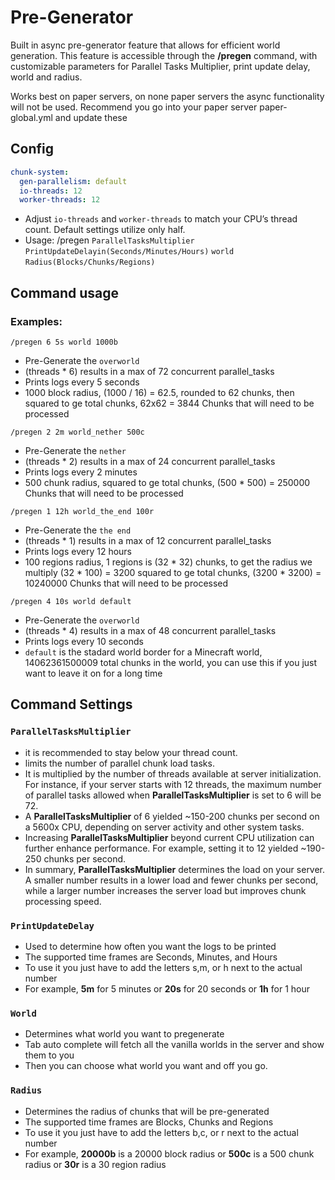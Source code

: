 # **Pre-Generator**

Built in async pre-generator feature that allows for efficient world generation. This feature is accessible through the **/pregen** command, with customizable parameters for Parallel Tasks Multiplier, print update delay, world and radius.

Works best on paper servers, on none paper servers the async functionality will not be used. Recommend you go into your paper server paper-global.yml and update these

## Config
```yaml
chunk-system:
  gen-parallelism: default
  io-threads: 12
  worker-threads: 12
```
   - Adjust `io-threads` and `worker-threads` to match your CPU’s thread count. Default settings utilize only half.
   - Usage: /pregen `ParallelTasksMultiplier` `PrintUpdateDelayin(Seconds/Minutes/Hours)` `world` `Radius(Blocks/Chunks/Regions)`

## Command usage
### Examples:
`/pregen 6 5s world 1000b`
- Pre-Generate the `overworld` 
- (threads * 6) results in a max of 72 concurrent parallel_tasks
- Prints logs every 5 seconds
- 1000 block radius, (1000 / 16) = 62.5, rounded to 62 chunks, then squared to ge total chunks, 62x62 = 3844 Chunks that will need to be processed

`/pregen 2 2m world_nether 500c`
- Pre-Generate the `nether`
- (threads * 2) results in a max of 24 concurrent parallel_tasks
- Prints logs every 2 minutes
- 500 chunk radius, squared to ge total chunks, (500 * 500) = 250000 Chunks that will need to be processed

`/pregen 1 12h world_the_end 100r`
- Pre-Generate the `the end`
- (threads * 1) results in a max of 12 concurrent parallel_tasks
- Prints logs every 12 hours
- 100 regions radius, 1 regions is (32 * 32) chunks, to get the radius we multiply (32 * 100) = 3200 squared to ge total chunks, (3200 * 3200) = 10240000 Chunks that will need to be processed

`/pregen 4 10s world default`
- Pre-Generate the `overworld`
- (threads * 4) results in a max of 48 concurrent parallel_tasks
- Prints logs every 10 seconds
- `default` is the stadard world border for a Minecraft world, 14062361500009 total chunks in the world, you can use this if you just want to leave it on for a long time

## Command Settings
### `ParallelTasksMultiplier`
- it is recommended to stay below your thread count.
- limits the number of parallel chunk load tasks. 
- It is multiplied by the number of threads available at server initialization. For instance, if your server starts with 12 threads, the maximum number of parallel tasks allowed when **ParallelTasksMultiplier** is set to 6 will be 72.
- A **ParallelTasksMultiplier** of 6 yielded ~150-200 chunks per second on a 5600x CPU, depending on server activity and other system tasks.
- Increasing **ParallelTasksMultiplier** beyond current CPU utilization can further enhance performance. For example, setting it to 12 yielded ~190-250 chunks per second.
- In summary, **ParallelTasksMultiplier** determines the load on your server. A smaller number results in a lower load and fewer chunks per second, while a larger number increases the server load but improves chunk processing speed.
### `PrintUpdateDelay`
- Used to determine how often you want the logs to be printed
- The supported time frames are Seconds, Minutes, and Hours
- To use it you just have to add the letters s,m, or h next to the actual number 
- For example, **5m** for 5 minutes or **20s** for 20 seconds or **1h** for 1 hour
### `World`
- Determines what world you want to pregenerate
- Tab auto complete will fetch all the vanilla worlds in the server and show them to you
- Then you can choose what world you want and off you go.
### `Radius` 
- Determines the radius of chunks that will be pre-generated
- The supported time frames are Blocks, Chunks and Regions
- To use it you just have to add the letters b,c, or r next to the actual number 
- For example, **20000b** is a 20000 block radius or **500c** is a 500 chunk radius or **30r** is a 30 region radius
